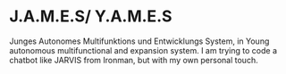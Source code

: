 # J.A.M.E.S/ Y.A.M.E.S
Junges Autonomes Multifunktions und Entwicklungs System, in Young autonomous multifunctional and expansion system.
I am trying to code a chatbot like JARVIS from Ironman, but with my own personal touch.

